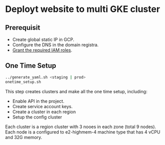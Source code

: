 # Deployt website to multi GKE cluster

## Prerequisit

- Create global static IP in GCP.
- Configure the DNS in the domain registra.
- [Grant the required IAM roles](https://cloud.google.com/anthos/multicluster-management/connect/prerequisites#grant_iam_roles).

## One Time Setup

```bash
../generate_yaml.sh <staging | prod>
onetime_setup.sh
```

This step creates clusters and make all the one time setup, including:

- Enable API in the project.
- Create service account keys.
- Create a cluster in each region
- Setup the config cluster

Each cluster is a region cluster with 3 nooes in each zone (total 9 nodes).
Each node is a configured to e2-highmem-4 machine type that has 4 vCPU and 32G memory.
